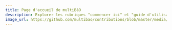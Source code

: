 ```yaml
---
title: Page d'accueil de multiBàO
description: Explorer les rubriques "commencer ici" et "guide d'utilisation"
image_url: https://github.com/multibao/contributions/blob/master/media/sylvia_currier_cc-by.jpg?raw=true
---
```

